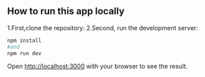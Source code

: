 ## How to run this app locally

1.First,clone the repository:
2.Second, run the development server:

```bash
npm install
#and
npm run dev
```

Open [http://localhost:3000](http://localhost:3000) with your browser to see the result.
